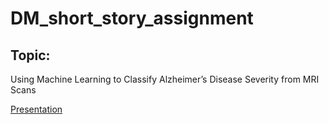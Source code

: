 # DM_short_story_assignment

## Topic: 
Using Machine Learning to Classify Alzheimer’s Disease Severity from MRI Scans

[Presentation](https://www.slideshare.net/sanjaybhargavk007/dmshortstorypptpptx)
